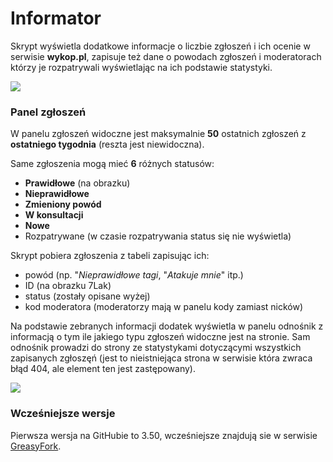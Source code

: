 # Informator

Skrypt wyświetla dodatkowe informacje o liczbie zgłoszeń i ich ocenie w serwisie **wykop.pl**, zapisuje też dane o powodach zgłoszeń i moderatorach którzy je rozpatrywali wyświetlając na ich podstawie statystyki.

![](http://x3.cdn03.imgwykop.pl/c3201142/comment_HyxPI4uj6ruDCLTeUPRezVGlKIAQk0diYUvLpEOdAZ8UDOgNbbQjZxOseNknNRYTHW47PAjmTxuVEMcqV1CJcTW4rn1WWusvfF03,w400.jpg)

### Panel zgłoszeń
W panelu zgłoszeń widoczne jest maksymalnie **50** ostatnich zgłoszeń z **ostatniego tygodnia** (reszta jest niewidoczna).

Same zgłoszenia mogą mieć **6** różnych statusów:
- **Prawidłowe** (na obrazku)
- **Nieprawidłowe**
- **Zmieniony powód**
- **W konsultacji**
- **Nowe**
- Rozpatrywane (w czasie rozpatrywania status się nie wyświetla)

Skrypt pobiera zgłoszenia z tabeli zapisując ich:
- powód (np. "*Nieprawidłowe tagi*, "*Atakuje mnie*" itp.)
- ID (na obrazku 7Lak)
- status (zostały opisane wyżej)
- kod moderatora (moderatorzy mają w panelu kody zamiast nicków)
 
Na podstawie zebranych informacji dodatek wyświetla w panelu odnośnik z informacją o tym ile jakiego typu zgłoszeń widoczne jest na stronie. Sam odnośnik prowadzi do strony ze statystykami dotyczącymi wszystkich zapisanych zgłoszęń (jest to nieistniejąca strona w serwisie która zwraca błąd 404, ale element ten jest zastępowany).

![](http://x3.cdn03.imgwykop.pl/c3201142/comment_QFBt6RZ2ybfjSTeVqlXmkZJ54AxGqnNu.jpg)

### Wcześniejsze wersje
Pierwsza wersja na GitHubie to 3.50, wcześniejsze znajdują sie w serwisie [GreasyFork](https://greasyfork.org/pl/scripts/1974-informator/versions).